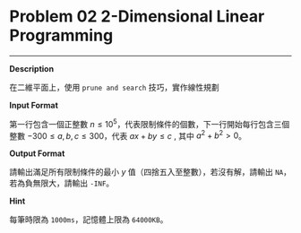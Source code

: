 # Problem 02 2-Dimensional Linear Programming
---
**Description**

在二維平面上，使用 `prune and search` 技巧，實作線性規劃

**Input Format**

第一行包含一個正整數 $n \leq 10^5$，代表限制條件的個數，下一行開始每行包含三個整數 $−300 \leq a,b,c \leq 300$，代表 $ax+by \leq c$ , 其中 $a^2 + b^2 > 0$。

**Output Format**

請輸出滿足所有限制條件的最小 $y$ 值（四捨五入至整數），若沒有解，請輸出 `NA`，若為負無限大，請輸出 `-INF`。 

**Hint**

每筆時限為 `1000ms`，記憶體上限為 `64000KB`。

